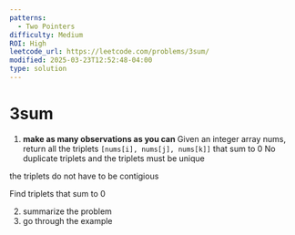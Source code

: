 ```yaml
---
patterns:
  - Two Pointers
difficulty: Medium
ROI: High
leetcode_url: https://leetcode.com/problems/3sum/
modified: 2025-03-23T12:52:48-04:00
type: solution
---
```


# 3sum

1. **make as many observations as you can**
Given an integer array nums, return all the triplets `[nums[i], nums[j], nums[k]]` that sum to 0
No duplicate triplets and the triplets must be unique


the triplets do not have to be contigious

Find triplets that sum to 0



2. summarize the problem
3. go through the example 